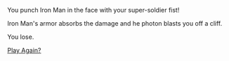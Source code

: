 You punch Iron Man in the face with your super-soldier fist!

Iron Man's armor absorbs the damage and he photon blasts you off a cliff.

You lose.

[Play Again?](../welcome.md)
